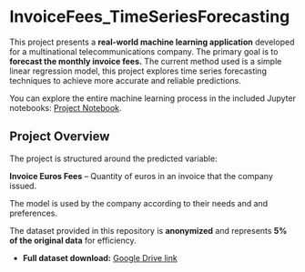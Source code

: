 # InvoiceFees_TimeSeriesForecasting
This project presents a **real-world machine learning application** developed for a multinational telecommunications company.
The primary goal is to **forecast the monthly invoice fees.**
The current method used is a simple linear regression model, this project explores time series forecasting techniques to achieve more accurate and reliable predictions.

You can explore the entire machine learning process in the included Jupyter notebooks: 
[Project Notebook](https://github.com/Daael/InvoiceFees_TimeSeriesForecasting/blob/main/TSforecasting.ipynb).

## Project Overview
The project is structured around the predicted variable:

**Invoice Euros Fees** – Quantity of euros in an invoice that the company issued.

The model is used by the company according to their needs and and preferences.

The dataset provided in this repository is **anonymized** and represents **5% of the original data** for efficiency.  

- **Full dataset download:** [Google Drive link](https://drive.google.com/file/d/1hlmHiU9xRZyPFD9c9qu5ZDSIZHB5Q_FX/view?usp=sharing)


